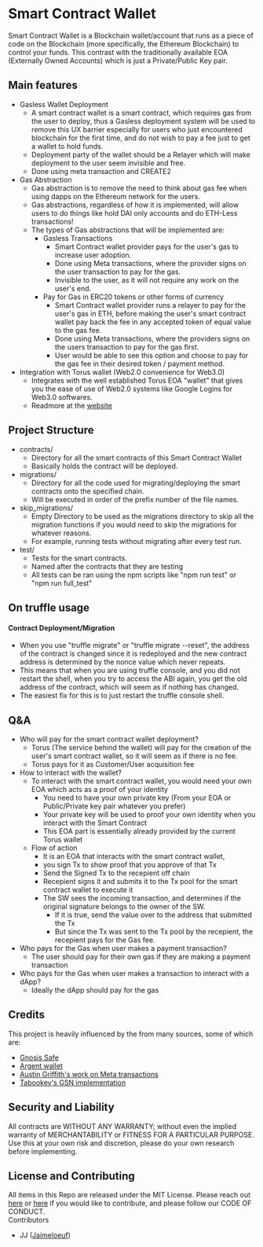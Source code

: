 # Smart Contract Wallet
Smart Contract Wallet is a Blockchain wallet/account that runs as a piece of code on the Blockchain (more specifically, the Ethereum Blockchain) to control your funds. This contrast with the traditionally available EOA (Externally Owned Accounts) which is just a Private/Public Key pair.


## Main features
- Gasless Wallet Deployment
    - A smart contract wallet is a smart contract, which requires gas from the user to deploy, thus a Gasless deployment system will be used to remove this UX barrier especially for users who just encountered blockchain for the first time, and do not wish to pay a fee just to get a wallet to hold funds.
    - Deployment party of the wallet should be a Relayer which will make deployment to the user seem invisible and free.
    - Done using meta transaction and CREATE2
- Gas Abstraction
    - Gas abstraction is to remove the need to think about gas fee when using dapps on the Ethereum network for the users.
    - Gas abstractions, regardless of how it is implemented, will allow users to do things like hold DAI only accounts and do ETH-Less transactions!
    - The types of Gas abstractions that will be implemented are:
        - Gasless Transactions
            - Smart Contract wallet provider pays for the user's gas to increase user adoption.
            - Done using Meta transactions, where the provider signs on the user transaction to pay for the gas.
            - Invisible to the user, as it will not require any work on the user's end.
        - Pay for Gas in ERC20 tokens or other forms of currency
            - Smart Contract wallet provider runs a relayer to pay for the user's gas in ETH, before making the user's smart contract wallet pay back the fee in any accepted token of equal value to the gas fee.
            - Done using Meta transactions, where the providers signs on the users transaction to pay for the gas first.
            - User would be able to see this option and choose to pay for the gas fee in their desired token / payment method.
- Integration with Torus wallet (Web2.0 convenience for Web3.0)
    - Integrates with the well established Torus EOA "wallet" that gives you the ease of use of Web2.0 systems like Google Logins for Web3.0 softwares.
    - Readmore at the [website](https://tor.us)


## Project Structure
- contracts/
    - Directory for all the smart contracts of this Smart Contract Wallet
    - Basically holds the contract will be deployed.
- migrations/
    - Directory for all the code used for migrating/deploying the smart contracts onto the specified chain.
    - Will be executed in order of the prefix number of the file names.
- skip_migrations/
    - Empty Directory to be used as the migrations directory to skip all the migration functions if you would need to skip the migrations for whatever reasons.
    - For example, running tests without migrating after every test run.
- test/
    - Tests for the smart contracts.
    - Named after the contracts that they are testing
    - All tests can be ran using the npm scripts like "npm run test" or "npm run full_test"


## On truffle usage
#### Contract Deployment/Migration
- When you use "truffle migrate" or "truffle migrate --reset", the address of the contract is changed since it is redeployed and the new contract address is determined by the nonce value which never repeats.
- This means that when you are using truffle console, and you did not restart the shell, when you try to access the ABI again, you get the old address of the contract, which will seem as if nothing has changed.
- The easiest fix for this is to just restart the truffle console shell.


## Q&A
- Who will pay for the smart contract wallet deployment?
    - Torus (The service behind the wallet) will pay for the creation of the user's smart contract wallet, so it will seem as if there is no fee.
    - Torus pays for it as Customer/User acquisition fee
- How to interact with the wallet?
    - To interact with the smart contract wallet, you would need your own EOA which acts as a proof of your identity
        - You need to have your own private key (From your EOA or Public/Private key pair whatever you prefer)
        - Your private key will be used to proof your own identity when you interact with the Smart Contract
        - This EOA part is essentially already provided by the current Torus wallet
    - Flow of action
        - It is an EOA that interacts with the smart contract wallet,
        - you sign Tx to show proof that you approve of that Tx
        - Send the Signed Tx to the recepient off chain
        - Recepient signs it and submits it to the Tx pool for the smart contract wallet to execute it
        - The SW sees the incoming transaction, and determines if the original signature belongs to the owner of the SW.
            - If it is true, send the value over to the address that submitted the Tx
            - But since the Tx was sent to the Tx pool by the recepient, the recepient pays for the Gas fee.
- Who pays for the Gas when user makes a payment transaction?
    - The user should pay for their own gas if they are making a payment transaction
- Who pays for the Gas when user makes a transaction to interact with a dApp?
    - Ideally the dApp should pay for the gas


## Credits
This project is heavily influenced by the from many sources, some of which are:
- [Gnosis Safe](https://github.com/gnosis/safe-contracts)
- [Argent wallet](https://www.argent.xyz)
- [Austin Griffith's work on Meta transactions](https://metatx.io)
- [Tabookey's GSN implementation](https://github.com/tabookey/tabookey-gasless)


## Security and Liability
All contracts are WITHOUT ANY WARRANTY; without even the implied warranty of MERCHANTABILITY or FITNESS FOR A PARTICULAR PURPOSE.  
Use this at your own risk and discretion, please do your own research before implementing.  


## License and Contributing
All items in this Repo are released under the MIT License. Please reach out [here](mailto:junjie@tor.us) or [here](mailto:jaimeloeuf@gmail.com) if you would like to contribute, and please follow our CODE OF CONDUCT.  
Contributors
- JJ ([Jaimeloeuf](https://github.com/Jaimeloeuf))
